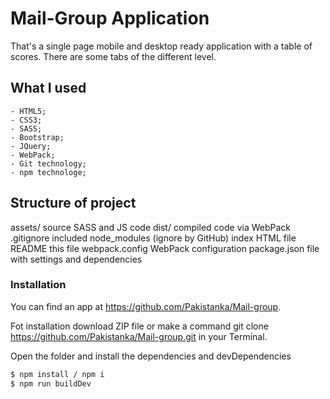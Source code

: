# Mail-Group Application #

That's a single page mobile and desktop ready application with a table of scores. 
There are some tabs of the different level.

## What I used ##

    - HTML5;
    - CSS3;
    - SASS;
    - Bootstrap;
    - JQuery;
    - WebPack;
    - Git technology;
    - npm technologe;


## Structure of project ##

  assets/              source SASS and JS code
  dist/                compiled code via WebPack
  .gitignore           included node_modules (ignore by GitHub)
  index                HTML file
  README               this file
  webpack.config       WebPack configuration
  package.json         file with settings and dependencies

### Installation ###

You can find an app at https://github.com/Pakistanka/Mail-group.

Fot installation download ZIP file or make a command git clone https://github.com/Pakistanka/Mail-group.git in your Terminal.

Open the folder and install the dependencies and devDependencies

```sh
$ npm install / npm i
$ npm run buildDev
```
